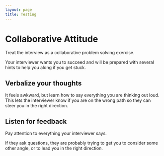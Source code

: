```yaml
---
layout: page
title: Testing
--- 
```


# Collaborative Attitude

Treat the interview as a collaborative problem solving exercise.

Your interviewer wants you to succeed and will be prepared with several hints to help you along if you get stuck.

## Verbalize your thoughts

It feels awkward, but learn how to say everything you are thinking out loud. This lets the interviewer know if you are on the wrong path so they can steer you in the right direction.

## Listen for feedback

Pay attention to everything your interviewer says.

If they ask questions, they are probably trying to get you to consider some other angle, or to lead you in the right direction.


